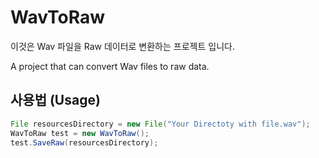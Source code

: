 # WavToRaw

이것은 Wav 파일을 Raw 데이터로 변환하는 프로젝트 입니다.

A project that can convert Wav files to raw data.

## 사용법 (Usage)

```Java
File resourcesDirectory = new File("Your Directoty with file.wav");
WavToRaw test = new WavToRaw();
test.SaveRaw(resourcesDirectory);
```
